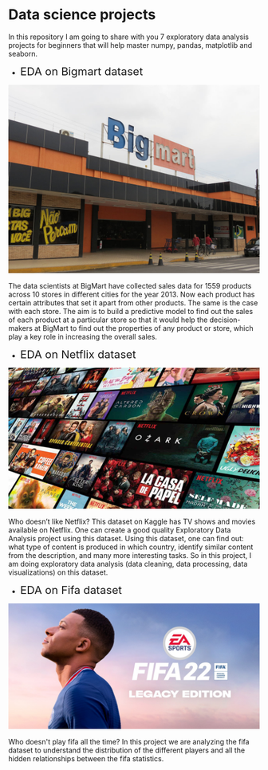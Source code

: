 # Data science projects

In this repository I am going to share with you 7 exploratory data analysis projects for beginners that will help master numpy, pandas, matplotlib and seaborn.

- <a href="https://github.com/abdelrhmanwahdan/EDA-on-Bigmart-dataset" style="font-size: 22px; text-decoration: none">EDA on Bigmart dataset</a>

![Analysis](images/bigmart.jpg "Bigmart")

The data scientists at BigMart have collected sales data for 1559 products across 10 stores in different cities for the year 2013. Now each product has certain attributes that set it apart from other products. The same is the case with each store. The aim is to build a predictive model to find out the sales of each product at a particular store so that it would help the decision-makers at BigMart to find out the properties of any product or store, which play a key role in increasing the overall sales.

- <a href="https://github.com/abdelrhmanwahdan/EDA-on-Netflix-dataset" style="font-size: 22px; text-decoration: none">EDA on Netflix dataset</a>

![Netflix](images/netflix.jpg "Netflix")

Who doesn’t like Netflix? This dataset on Kaggle has TV shows and movies available on Netflix. One can create a good quality Exploratory Data Analysis project using this dataset. Using this dataset, one can find out: what type of content is produced in which country, identify similar content from the description, and many more interesting tasks. So in this project, I am doing exploratory data analysis (data cleaning, data processing, data visualizations) on this dataset.

- <a href="https://github.com/abdelrhmanwahdan/EDA-on-Fifa-dataset" style="font-size: 22px; text-decoration: none">EDA on Fifa dataset</a> 

![Fifa](images/fifa.jpg)

Who doesn't play fifa all the time? In this project we are analyzing the fifa dataset to understand the distribution of the different players and all the hidden relationships between the fifa statistics. 
